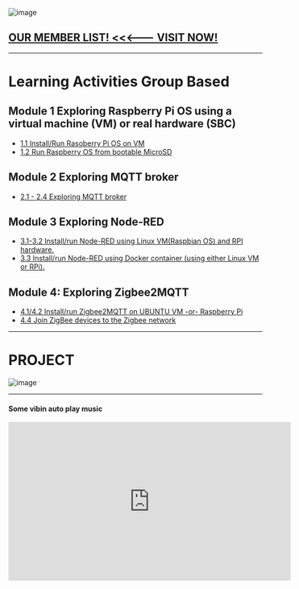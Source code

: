 ![image](https://user-images.githubusercontent.com/109336369/194469948-533a8f06-f5c9-4425-b756-1aab5f199e0d.png)

## [OUR MEMBER LIST!  <<<--- VISIT NOW!](memberPage.md)

* * * 

# Learning Activities Group Based

## Module 1 Exploring Raspberry Pi OS using a virtual machine (VM) or real hardware (SBC)
* [1.1 Install/Run Rasoberry Pi OS on VM](1-1raspVM.md)
* [1.2 Run Raspberry OS from bootable MicroSD](1-2PiImage.md)

## Module 2 Exploring MQTT broker

* [2.1 - 2.4 Exploring MQTT broker ](2-1Mqtt.md)

## Module 3 Exploring Node-RED
* [3.1-3.2 Install/run Node-RED using Linux VM(Raspbian OS) and RPI hardware.](3-1noderedVM.md)
* [3.3  Install/run Node-RED using Docker container (using either Linux VM or RPi).](3-3noderedDocker.md)

## Module 4: Exploring Zigbee2MQTT
* [4.1/4.2 Install/run Zigbee2MQTT on UBUNTU VM -or- Raspberry Pi](4-1zigbee2mqttonvm.md)
* [4.4 Join ZigBee devices to the Zigbee network ](4-4connectZigbeeDevice.md)

* * *

# PROJECT 

![image](https://user-images.githubusercontent.com/109336369/194591878-0914539f-8862-4a56-9023-05831c94518b.png)




* * *
#### Some vibin auto play music
<iframe width="560" height="315" src="https://www.youtube.com/embed/ChXFqY_-BSc?autoplay=1" title="YouTube video player" frameborder="0" allow="accelerometer; autoplay; clipboard-write; encrypted-media; gyroscope; picture-in-picture" allowfullscreen></iframe>

